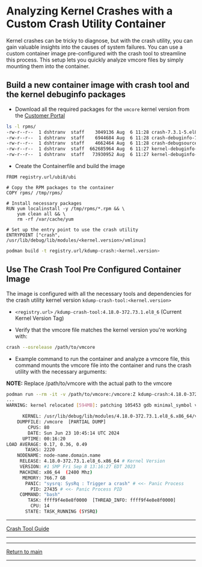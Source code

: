# Analyzing Kernel Crashes with a Custom Crash Utility Container

Kernel crashes can be tricky to diagnose, but with the crash utility, you can gain valuable insights into the causes of system failures. You can use a custom container image pre-configured with the crash tool to streamline this process. This setup lets you quickly analyze vmcore files by simply mounting them into the container.

## Build a new container image with crash tool and the kernel debuginfo packages

- Download all the required packages for the `vmcore` kernel version from the [Customer Portal](https://access.redhat.com/downloads/content/package-browser)

```bash
ls -l rpms/
-rw-r--r--  1 dshtranv  staff    3049136 Aug  6 11:28 crash-7.3.1-5.el8.x86_64.rpm
-rw-r--r--  1 dshtranv  staff    6944684 Aug  6 11:28 crash-debuginfo-7.3.1-5.el8.x86_64.rpm
-rw-r--r--  1 dshtranv  staff    4662464 Aug  6 11:28 crash-debugsource-7.3.1-5.el8.x86_64.rpm
-rw-r--r--  1 dshtranv  staff  662685964 Aug  6 11:27 kernel-debuginfo-4.18.0-372.73.1.el8_6.x86_64.rpm
-rw-r--r--  1 dshtranv  staff   73930952 Aug  6 11:27 kernel-debuginfo-common-x86_64-4.18.0-372.73.1.el8_6.x86_64.rpm
```

- Create the Containerfile and build the image

```docker
FROM registry.url/ubi8/ubi

# Copy the RPM packages to the container
COPY rpms/ /tmp/rpms/

# Install necessary packages
RUN yum localinstall -y /tmp/rpms/*.rpm && \
    yum clean all && \
    rm -rf /var/cache/yum

# Set up the entry point to use the crash utility
ENTRYPOINT ["crash", /usr/lib/debug/lib/modules/<kernel.version>/vmlinux]
```

```bash
podman build -t registry.url/kdump-crash:<kernel.version>
```

## Use The Crash Tool Pre Configured Container Image

The image is configured with all the necessary tools and dependencies for the crash utility kernel version `kdump-crash-tool:<kernel.version>`

- `<registry.url>` `/kdump-crash-tool:4.18.0-372.73.1.el8_6` (Current Kernel Version Tag)

- Verify that the vmcore file matches the kernel version you're working with:

```bash
crash --osrelease /path/to/vmcore
```

- Example command to run the container and analyze a vmcore file, this command mounts the vmcore file into the container and runs the crash utility with the necessary arguments:

**NOTE:** Replace /path/to/vmcore with the actual path to the vmcore

```bash
podman run --rm -it -v /path/to/vmcore:/vmcore:Z kdump-crash:4.18.0-372.73.1.el8_6 /vmcore
...
WARNING: kernel relocated [594MB]: patching 105453 gdb minimal_symbol values

      KERNEL: /usr/lib/debug/lib/modules/4.18.0-372.73.1.el8_6.x86_64/vmlinux
    DUMPFILE: /vmcore  [PARTIAL DUMP]
        CPUS: 80
        DATE: Sun Jun 23 10:45:14 UTC 2024
      UPTIME: 00:16:20
LOAD AVERAGE: 0.17, 0.36, 0.49
       TASKS: 2220
    NODENAME: node-name.domain.name
     RELEASE: 4.18.0-372.73.1.el8_6.x86_64 # Kernel Version
     VERSION: #1 SMP Fri Sep 8 13:16:27 EDT 2023
     MACHINE: x86_64  (2400 Mhz)
      MEMORY: 766.7 GB
       PANIC: "sysrq: SysRq : Trigger a crash" # <<- Panic Process 
         PID: 27435 # <<- Panic Process PID
     COMMAND: "bash"
        TASK: ffff9f4e8e8f0000  [THREAD_INFO: ffff9f4e8e8f0000]
         CPU: 14
       STATE: TASK_RUNNING (SYSRQ)
```

---

[Crash Tool Guide](CRASH_TOOL_README.md)

---

---

[Return to main](../README.md)

---
